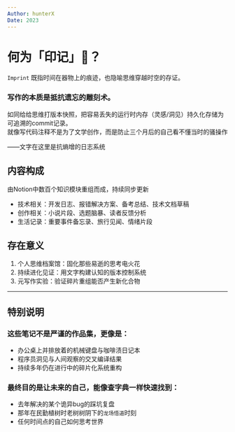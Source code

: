 ```yaml
---
Author: hunterX
Date: 2023
---
```


#  何为「印记」🌱？
`Imprint` 既指时间在器物上的痕迹，也隐喻思维穿越时空的存证。  

### 写作的本质是抵抗遗忘的雕刻术。  
如同给给思维打版本快照，把容易丢失的运行时内存（灵感/洞见）持久化存储为可追溯的commit记录。  
就像写代码注释不是为了文学创作，而是防止三个月后的自己看不懂当时的骚操作  

——文字在这里是抗熵增的日志系统

## 内容构成

由Notion中数百个知识模块重组而成，持续同步更新

- 技术相关：开发日志、报错解决方案、备考总结、技术文档草稿
- 创作相关：小说片段、选题脑暴、读者反馈分析
- 生活记录：重要事件备忘录、旅行见闻、情绪片段

##  存在意义
1. 个人思维档案馆：固化那些易逝的思考电火花
2. 持续进化见证：用文字构建认知的版本控制系统
3. 元写作实验：验证碎片重组能否产生新化合物



---

## 特别说明  

### 这些笔记不是严谨的作品集，更像是：  
- 办公桌上并排放着的机械键盘与咖啡渍日记本  
- 程序员洞见与人间观察的交叉编译结果  
- 持续多年仍在进行中的碎片化系统重构  


### 最终目的是让未来的自己，能像查字典一样快速找到：  
- 去年解决的某个诡异bug的踩坑复盘 
- 那年在民勤植树时老树树阴下的`龙场悟道`时刻
- 任何时间点的自己如何思考世界  




